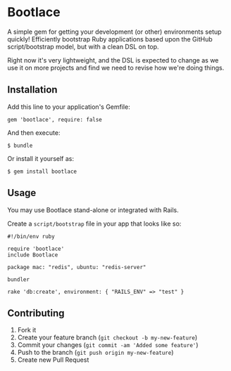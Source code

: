 # Bootlace

A simple gem for getting your development (or other) environments setup quickly!  Efficiently bootstrap Ruby applications based upon the GitHub script/bootstrap model, but with a clean DSL on top.

Right now it's very lightweight, and the DSL is expected to change as we use it on more projects and find we need to revise
how we're doing things.

## Installation

Add this line to your application's Gemfile:

    gem 'bootlace', require: false

And then execute:

    $ bundle

Or install it yourself as:

    $ gem install bootlace

## Usage

You may use Bootlace stand-alone or integrated with Rails.

Create a `script/bootstrap` file in your app that looks like so:

```
#!/bin/env ruby

require 'bootlace'
include Bootlace

package mac: "redis", ubuntu: "redis-server"

bundler

rake 'db:create', environment: { "RAILS_ENV" => "test" }
```

## Contributing

1. Fork it
2. Create your feature branch (`git checkout -b my-new-feature`)
3. Commit your changes (`git commit -am 'Added some feature'`)
4. Push to the branch (`git push origin my-new-feature`)
5. Create new Pull Request
